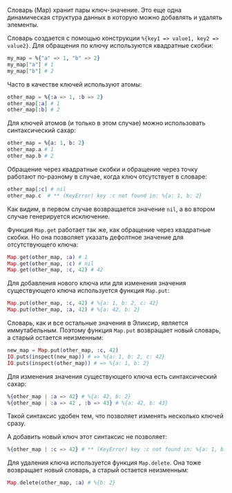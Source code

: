 
Словарь (Map) хранит пары ключ-значение. Это еще одна динамическая структура данных в которую можно добавлять и удалять элементы.

Словарь создается с помощью конструкции `%{key1 => value1, key2 => value2}`. Для обращения по ключу используются квадратные скобки:

```elixir
my_map = %{"a" => 1, "b" => 2}
my_map["a"] # 1
my_map["b"] # 2
```

Часто в качестве ключей используют атомы:

```elixir
other_map = %{:a => 1, :b => 2}
other_map[:a] # 1
other_map[:b] # 2
```

Для ключей атомов (и только в этом случае) можно использовать синтаксический сахар:

```elixir
other_map = %{a: 1, b: 2}
other_map.a # 1
other_map.b # 2
```

Обращение через квадратные скобки и обращение через точку работают по-разному в случае, когда ключ отсутствует в словаре:

```elixir
other_map[:c] # nil
other_map.c  # ** (KeyError) key :c not found in: %{a: 1, b: 2}
```

Как видим, в первом случае возвращается значение `nil`, а во втором случае генерируется исключение.

Функция `Map.get` работает так же, как обращение через квадратные скобки. Но она позволяет указать дефолтное значение для отсутствующего ключа:

```elixir
Map.get(other_map, :a) # 1
Map.get(other_map, :c) # nil
Map.get(other_map, :c, 42) # 42
```

Для добавления нового ключа или для изменения значения существующего ключа используется функция `Map.put`:

```elixir
Map.put(other_map, :c, 42) # %{a: 1, b: 2, c: 42}
Map.put(other_map, :a, 42) # %{a: 42, b: 2}
```

Словарь, как и все остальные значения в Эликсир, является иммутабельным. Поэтому функция `Map.put` возвращает новый словарь, а старый остается неизменным:

```elixir
new_map = Map.put(other_map, :c, 42)
IO.puts(inspect(new_map)) # => %{a: 1, b: 2, c: 42}
IO.puts(inspect(other_map)) # => %{a: 1, b: 2}
```

Для изменения значения существующего ключа есть синтаксический сахар:

```elixir
%{other_map | :a => 42} # %{a: 42, b: 2}
%{other_map | :a => 42 , :b => 43} # %{a: 42, b: 43}
```

Такой синтаксис удобен тем, что позволяет изменять несколько ключей сразу.

А добавить новый ключ этот синтаксис не позволяет:

```elixir
%{other_map | :c => 42} # ** (KeyError) key :c not found in: %{a: 1, b: 2}
```

Для удаления ключа используется функция `Map.delete`. Она тоже возвращает новый словарь, а старый остается неизменным:

```elixir
Map.delete(other_map, :a) # %{b: 2}
```
